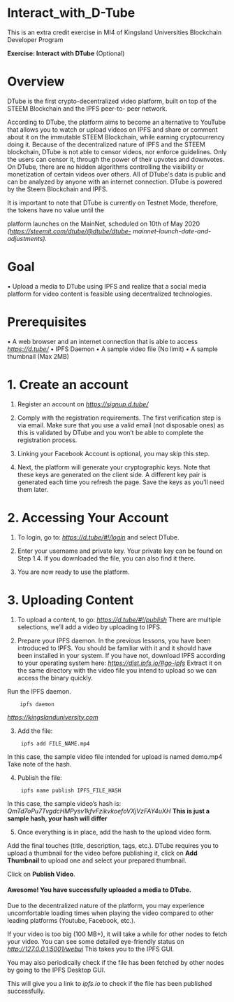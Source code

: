 # Interact_with_D-Tube
This is an extra credit exercise in MI4 of Kingsland Universities Blockchain Developer Program

**Exercise: Interact with DTube** (Optional)

# Overview
DTube is the first crypto-decentralized video platform, built on top of the STEEM Blockchain and the IPFS peer-to-
peer network.

According to DTube, the platform aims to become an alternative to YouTube that allows you to watch or upload
videos on IPFS and share or comment about it on the immutable STEEM Blockchain, while earning cryptocurrency
doing it. Because of the decentralized nature of IPFS and the STEEM blockchain, DTube is not able to censor videos,
nor enforce guidelines. Only the users can censor it, through the power of their upvotes and downvotes. On DTube,
there are no hidden algorithms controlling the visibility or monetization of certain videos over others. All of DTube's
data is public and can be analyzed by anyone with an internet connection.
DTube is powered by the Steem Blockchain and IPFS.

It is important to note that DTube is currently on Testnet Mode, therefore, the tokens have no value until the

platform launches on the MainNet, scheduled on 10th of May 2020 *(https://steemit.com/dtube/@dtube/dtube-
mainnet-launch-date-and-adjustments).*

# Goal

• Upload a media to DTube using IPFS and realize that a social media platform for video content is feasible
using decentralized technologies.

# Prerequisites
• A web browser and an internet connection that is able to access *https://d.tube/*
• IPFS Daemon
• A sample video file (No limit)
• A sample thumbnail (Max 2MB)


# 1. Create an account
1. Register an account on *https://signup.d.tube/*

2. Comply with the registration requirements. The first verification step is via email.
Make sure that you use a valid email (not disposable ones) as this is validated by DTube and you won’t be
able to complete the registration process.

3. Linking your Facebook Account is optional, you may skip this step.

4. Next, the platform will generate your cryptographic keys. Note that these keys are generated on the client
side. A different key pair is generated each time you refresh the page.
Save the keys as you’ll need them later.

# 2. Accessing Your Account
1. To login, go to: *https://d.tube/#!/login* and select DTube.

2. Enter your username and private key. Your private key can be found on Step 1.4. If you downloaded the file,
you can also find it there.

3. You are now ready to use the platform.

# 3. Uploading Content
1. To upload a content, to go: *https://d.tube/#!/publish*
There are multiple selections, we’ll add a video by uploading to IPFS.

2. Prepare your IPFS daemon.
In the previous lessons, you have been introduced to IPFS. You should be familiar with it and it should have
been installed in your system.
If you have not, download IPFS according to your operating system here: *https://dist.ipfs.io/#go-ipfs*
Extract it on the same directory with the video file you intend to upload so we can access the binary quickly.

Run the IPFS daemon.

        ipfs daemon

*https://kingslanduniversity.com*

3. Add the file:

        ipfs add FILE_NAME.mp4
      
In this case, the sample video file intended for upload is named demo.mp4
Take note of the hash.

4. Publish the file:

        ipfs name publish IPFS_FILE_HASH

In this case, the sample video’s hash is: *QmTd7oPu7TvgdcHMPysv1kfvFzikvkoefoVXjVzFAY4uXH* **This is just a sample hash, your hash will differ**

5. Once everything is in place, add the hash to the upload video form.

Add the final touches (title, description, tags, etc.). DTube requires you to upload a thumbnail for the video
before publishing it, click on **Add Thumbnail** to upload one and select your prepared thumbnail.

Click on **Publish Video**.

#### Awesome! You have successfully uploaded a media to DTube.
Due to the decentralized nature of the platform, you may experience uncomfortable loading times when
playing the video compared to other leading platforms (Youtube, Facebook, etc.).

If your video is too big (100 MB+), it will take a while for other nodes to fetch your video. You can see some
detailed eye-friendly status on *http://127.0.0.1:5001/webui* This takes you to the IPFS GUI.

You may also periodically check if the file has been fetched by other nodes by going to the IPFS Desktop GUI.

This will give you a link to *ipfs.io* to check if the file has been published successfully.




